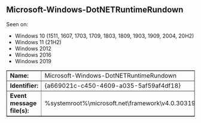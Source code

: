 ## Microsoft-Windows-DotNETRuntimeRundown

Seen on:
* Windows 10 (1511, 1607, 1703, 1709, 1803, 1809, 1903, 1909, 2004, 20H2)
* Windows 11 (21H2)
* Windows 2012
* Windows 2016
* Windows 2019

<table border="1" class="docutils">
  <tbody>
    <tr>
      <td><b>Name:</b></td>
      <td>Microsoft-Windows-DotNETRuntimeRundown</td>
    </tr>
    <tr>
      <td><b>Identifier:</b></td>
      <td>{a669021c-c450-4609-a035-5af59af4df18}</td>
    </tr>
    <tr>
      <td><b>Event message file(s):</b></td>
      <td>%systemroot%\microsoft.net\framework\v4.0.30319\clretwrc.dll</td>
    </tr>
  </tbody>
</table>

&nbsp;

